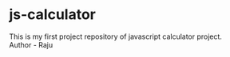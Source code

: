 # js-calculator
This is my first project repository of javascript calculator project.<br>
Author -  Raju
